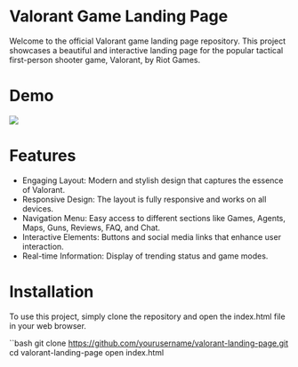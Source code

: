 # Valorant Game Landing Page
Welcome to the official Valorant game landing page repository. This project showcases a beautiful and interactive landing page for the popular tactical first-person shooter game, Valorant, by Riot Games.

# Demo
<a href="https://converttempnow.netlify.app/">
    <img src="https://img.shields.io/badge/Netlify-00C7B7?style=for-the-badge&logo=netlify&logoColor=white" />
  </a>

# Features
- Engaging Layout: Modern and stylish design that captures the essence of Valorant.
- Responsive Design: The layout is fully responsive and works on all devices.
- Navigation Menu: Easy access to different sections like Games, Agents, Maps, Guns, Reviews, FAQ, and Chat.
- Interactive Elements: Buttons and social media links that enhance user interaction.
- Real-time Information: Display of trending status and game modes.

# Installation
To use this project, simply clone the repository and open the index.html file in your web browser.

``bash
git clone https://github.com/yourusername/valorant-landing-page.git
cd valorant-landing-page
open index.html

